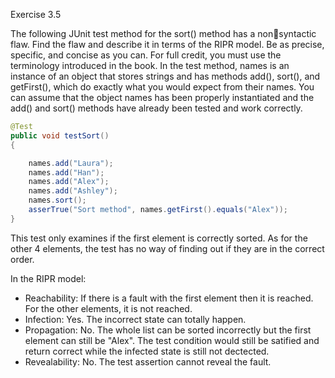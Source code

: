 Exercise 3.5

The following JUnit test method for the sort() method has a nonsyntactic flaw. Find the flaw and describe it in terms of the RIPR model. Be as precise, specific, and concise as you can. For full credit, you must use the terminology introduced in the book. In the test method, names is an instance of an object that stores strings and has methods add(), sort(), and getFirst(), which do exactly what you would expect from their names. You can assume that the object names has been properly instantiated and the add() and sort() methods have already been tested and work correctly.

```Java
@Test
public void testSort()
{

	names.add("Laura");
	names.add("Han");
	names.add("Alex");
	names.add("Ashley");
	names.sort();
	asserTrue("Sort method", names.getFirst().equals("Alex"));
}

```

This test only examines if the first element is correctly sorted. As for the other 4 elements, the test has no way of finding out if they are in the correct order.

In the RIPR model:

- Reachability: If there is a fault with the first element then it is reached. For the other elements, it is not reached.
- Infection: Yes. The incorrect state can totally happen. 
- Propagation: No. The whole list can be sorted incorrectly but the first element can still be "Alex". The test condition would still be satified and return correct while the infected state is still not dectected.
- Revealability: No. The test assertion cannot reveal the fault.
